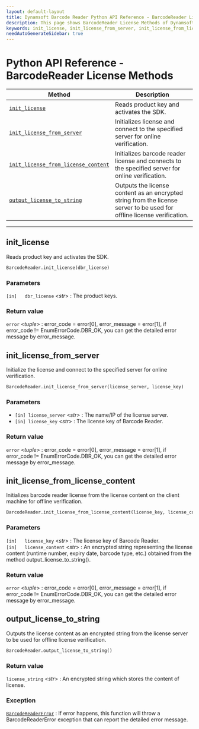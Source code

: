 ```yaml
---
layout: default-layout
title: Dynamsoft Barcode Reader Python API Reference - BarcodeReader License Methods
description: This page shows BarcodeReader License Methods of Dynamsoft Barcode Reader for Python SDK.
keywords: init_license, init_license_from_server, init_license_from_license_content, output_license_to_string, license methods, BarcodeReader, api reference, python
needAutoGenerateSidebar: true
---
```



# Python API Reference - BarcodeReader License Methods

  | Method               | Description |
  |----------------------|-------------|
  | [`init_license`](#init_license) | Reads product key and activates the SDK.  |
  | [`init_license_from_server`](#init_license_from_server) | Initializes license and connect to the specified server for online verification. |
  | [`init_license_from_license_content`](#init_license_from_license_content) | Initializes barcode reader license and connects to the specified server for online verification. |
  | [`output_license_to_string`](#output_license_to_string) | Outputs the license content as an encrypted string from the license server to be used for offline license verification.|
  
  ---

## init_license

Reads product key and activates the SDK.

```python
BarcodeReader.init_license(dbr_license)
```

### Parameters

`[in]	dbr_license` <*str*> : The product keys.

### Return value

`error` <*tuple*> : error_code = error[0], error_message = error[1], if error_code != EnumErrorCode.DBR_OK, you can get the detailed error message by error_message.

## init_license_from_server

Initialize the license and connect to the specified server for online verification.

```python
BarcodeReader.init_license_from_server(license_server, license_key)
```

### Parameters

- `[in]	license_server` <*str*> : The name/IP of the license server.  
- `[in]	license_key` <*str*> : The license key of Barcode Reader.

### Return value

`error` <*tuple*> : error_code = error[0], error_message = error[1], if error_code != EnumErrorCode.DBR_OK, you can get the detailed error message by error_message.

## init_license_from_license_content

Initializes barcode reader license from the license content on the client machine for offline verification.

```python
BarcodeReader.init_license_from_license_content(license_key, license_content)
```

### Parameters

`[in]	license_key` <*str*> :	The license key of Barcode Reader.   
`[in]	license_content` <*str*> :	An encrypted string representing the license content (runtime number, expiry date, barcode type, etc.) obtained from the method output_license_to_string(). 

### Return value

`error` <*tuple*> : error_code = error[0], error_message = error[1], if error_code != EnumErrorCode.DBR_OK, you can get the detailed error message by error_message.

## output_license_to_string

Outputs the license content as an encrypted string from the license server to be used for offline license verification. 

```python
BarcodeReader.output_license_to_string()
```

### Return value

`license_string` <*str*> : An encrypted string which stores the content of license. 

### Exception

[`BarcodeReaderError`](../class/BarcodeReaderError.md) : If error happens, this function will throw a BarcodeReaderError exception that can report the detailed error message.

